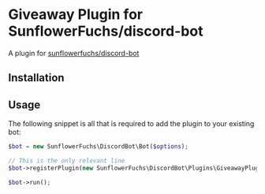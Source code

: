 # Giveaway Plugin for SunflowerFuchs/discord-bot

A plugin for [sunflowerfuchs/discord-bot](https://github.com/SunflowerFuchs/discord-bot/)

## Installation

## Usage

The following snippet is all that is required to add the plugin to your existing bot:

```php
$bot = new SunflowerFuchs\DiscordBot\Bot($options);

// This is the only relevant line
$bot->registerPlugin(new SunflowerFuchs\DiscordBot\Plugins\GiveawayPlugin());

$bot->run();
```

<!--
TODO: 
- add Contribution Guidelines
-->
